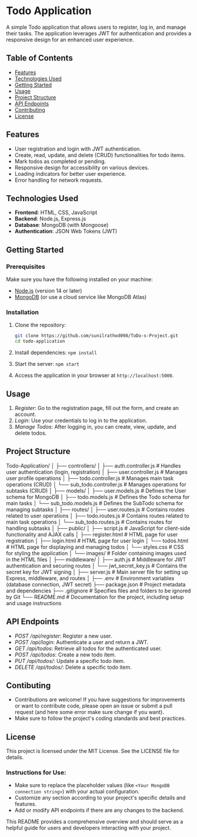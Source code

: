 # Todo Application

A simple Todo application that allows users to register, log in, and manage their tasks. The application leverages JWT for authentication and provides a responsive design for an enhanced user experience.

## Table of Contents

- [Features](#features)
- [Technologies Used](#technologies-used)
- [Getting Started](#getting-started)
- [Usage](#usage)
- [Project Structure](#project-structure)
- [API Endpoints](#api-endpoints)
- [Contributing](#contributing)
- [License](#license)

## Features

- User registration and login with JWT authentication.
- Create, read, update, and delete (CRUD) functionalities for todo items.
- Mark todos as completed or pending.
- Responsive design for accessibility on various devices.
- Loading indicators for better user experience.
- Error handling for network requests.

## Technologies Used

- **Frontend**: HTML, CSS, JavaScript
- **Backend**: Node.js, Express.js
- **Database**: MongoDB (with Mongoose)
- **Authentication**: JSON Web Tokens (JWT)

## Getting Started

### Prerequisites

Make sure you have the following installed on your machine:

- [Node.js](https://nodejs.org/) (version 14 or later)
- [MongoDB](https://www.mongodb.com/) (or use a cloud service like MongoDB Atlas)

### Installation

1. Clone the repository:
   ```bash
   git clone https://github.com/sunilrathod098/ToDo-s-Project.git
   cd todo-application

2. Install dependencies:
  ```npm install```

3. Start the server:
  ```npm start```

4. Access the application in your browser at ```http://localhost:5000```.

## Usage
1. *Register*: Go to the registration page, fill out the form, and create an account.
2. *Login*:  Use your credentials to log in to the application.
3. *Manage Todos*: After logging in, you can create, view, update, and delete todos.


## Project Structure

Todo-Application/
│
├── controllers/
│   ├── auth.controller.js         # Handles user authentication (login, registration)
│   ├── user.controller.js         # Manages user profile operations
│   ├── todo.controller.js         # Manages main task operations (CRUD)
│   └── sub_todo.controller.js     # Manages operations for subtasks (CRUD)
│
├── models/
│   ├── user.models.js             # Defines the User schema for MongoDB
│   ├── todo.models.js             # Defines the Todo schema for main tasks
│   └── sub_todo.models.js         # Defines the SubTodo schema for managing subtasks
│
├── routes/
│   ├── user.routes.js             # Contains routes related to user operations
│   ├── todo.routes.js             # Contains routes related to main task operations
│   └── sub_todo.routes.js         # Contains routes for handling subtasks
│
├── public/
│   ├── script.js                  # JavaScript for client-side functionality and AJAX calls
│   ├── register.html              # HTML page for user registration
│   ├── login.html                 # HTML page for user login
│   └── todos.html                 # HTML page for displaying and managing todos
│   └── styles.css                 # CSS for styling the application
│   └── images/                    # Folder containing images used in the HTML files
│
├── middleware/
│   ├── auth.js                    # Middleware for JWT authentication and securing routes
│   └── jwt_secret_key.js          # Contains the secret key for JWT signing
│
├── server.js                      # Main server file for setting up Express, middleware, and routes
│
├── .env                           # Environment variables (database connection, JWT secret)
├── package.json                   # Project metadata and dependencies
├── .gitignore                     # Specifies files and folders to be ignored by Git
└── README.md                      # Documentation for the project, including setup and usage instructions


## API Endpoints
- *POST /api/register*: Register a new user.
- *POST /api/login*: Authenticate a user and return a JWT.
- *GET /api/todos*: Retrieve all todos for the authenticated user.
- *POST /api/todos*: Create a new todo item.
- *PUT /api/todos/*: Update a specific todo item.
- *DELETE /api/todos/*: Delete a specific todo item.

## Contibuting
- Contributions are welcome! If you have suggestions for improvements or want to contribute code, please open an issue or submit a pull request (and here some error make sure change if you want).
- Make sure to follow the project's coding standards and best practices.

## License
This project is licensed under the MIT License. See the LICENSE file for details.

### Instructions for Use:
- Make sure to replace the placeholder values (like `<Your MongoDB connection string>`) with your actual configuration.
- Customize any section according to your project's specific details and features.
- Add or modify API endpoints if there are any changes to the backend.

This README provides a comprehensive overview and should serve as a helpful guide for users and developers interacting with your project.
